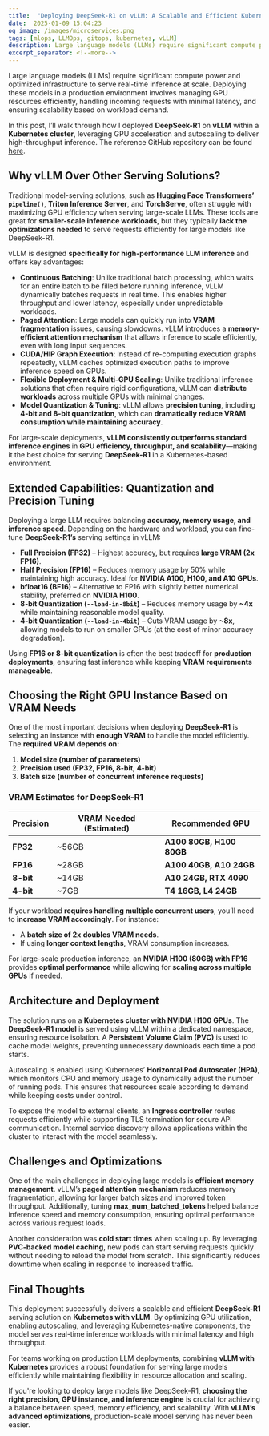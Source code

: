 ```yaml
--- 
title:  "Deploying DeepSeek-R1 on vLLM: A Scalable and Efficient Kubernetes Solution"
date:  2025-01-09 15:04:23
og_image: /images/microservices.png
tags: [mlops, LLMOps, gitops, kubernetes, vLLM]
description: Large language models (LLMs) require significant compute power and optimized infrastructure to serve real-time inference at scale. Deploying these models in a production environment involves managing GPU resources efficiently, handling incoming requests with minimal latency, and ensuring scalability based on workload demand.
excerpt_separator: <!--more-->
---
```


Large language models (LLMs) require significant compute power and optimized infrastructure to serve real-time inference at scale. Deploying these models in a production environment involves managing GPU resources efficiently, handling incoming requests with minimal latency, and ensuring scalability based on workload demand.  
<!--more-->

In this post, I’ll walk through how I deployed **DeepSeek-R1** on **vLLM** within a **Kubernetes cluster**, leveraging GPU acceleration and autoscaling to deliver high-throughput inference. The reference GitHub repository can be found [here]([url](https://github.com/hadii-tech/vllm-mlops)).

## Why vLLM Over Other Serving Solutions?  

Traditional model-serving solutions, such as **Hugging Face Transformers’ `pipeline()`**, **Triton Inference Server**, and **TorchServe**, often struggle with maximizing GPU efficiency when serving large-scale LLMs. These tools are great for **smaller-scale inference workloads**, but they typically **lack the optimizations needed** to serve requests efficiently for large models like DeepSeek-R1.  

vLLM is designed **specifically for high-performance LLM inference** and offers key advantages:  

- **Continuous Batching**: Unlike traditional batch processing, which waits for an entire batch to be filled before running inference, vLLM dynamically batches requests in real time. This enables higher throughput and lower latency, especially under unpredictable workloads.  
- **Paged Attention**: Large models can quickly run into **VRAM fragmentation** issues, causing slowdowns. vLLM introduces a **memory-efficient attention mechanism** that allows inference to scale efficiently, even with long input sequences.  
- **CUDA/HIP Graph Execution**: Instead of re-computing execution graphs repeatedly, vLLM caches optimized execution paths to improve inference speed on GPUs.  
- **Flexible Deployment & Multi-GPU Scaling**: Unlike traditional inference solutions that often require rigid configurations, vLLM can **distribute workloads** across multiple GPUs with minimal changes.  
- **Model Quantization & Tuning**: vLLM allows **precision tuning**, including **4-bit and 8-bit quantization**, which can **dramatically reduce VRAM consumption while maintaining accuracy**.  

For large-scale deployments, **vLLM consistently outperforms standard inference engines** in **GPU efficiency, throughput, and scalability**—making it the best choice for serving **DeepSeek-R1** in a Kubernetes-based environment.  

## Extended Capabilities: Quantization and Precision Tuning  

Deploying a large LLM requires balancing **accuracy, memory usage, and inference speed**. Depending on the hardware and workload, you can fine-tune **DeepSeek-R1’s** serving settings in vLLM:  

- **Full Precision (FP32)** – Highest accuracy, but requires **large VRAM (2x FP16)**.  
- **Half Precision (FP16)** – Reduces memory usage by 50% while maintaining high accuracy. Ideal for **NVIDIA A100, H100, and A10 GPUs**.  
- **bfloat16 (BF16)** – Alternative to FP16 with slightly better numerical stability, preferred on **NVIDIA H100**.  
- **8-bit Quantization (`--load-in-8bit`)** – Reduces memory usage by **~4x** while maintaining reasonable model quality.  
- **4-bit Quantization (`--load-in-4bit`)** – Cuts VRAM usage by **~8x**, allowing models to run on smaller GPUs (at the cost of minor accuracy degradation).  

Using **FP16 or 8-bit quantization** is often the best tradeoff for **production deployments**, ensuring fast inference while keeping **VRAM requirements manageable**.  

## Choosing the Right GPU Instance Based on VRAM Needs  

One of the most important decisions when deploying **DeepSeek-R1** is selecting an instance with **enough VRAM** to handle the model efficiently. The **required VRAM depends on:**  

1. **Model size (number of parameters)**  
2. **Precision used (FP32, FP16, 8-bit, 4-bit)**  
3. **Batch size (number of concurrent inference requests)**  

### **VRAM Estimates for DeepSeek-R1**
| **Precision**  | **VRAM Needed (Estimated)**  | **Recommended GPU** |
|---------------|----------------------------|---------------------|
| **FP32**      | ~56GB                        | **A100 80GB, H100 80GB** |
| **FP16**      | ~28GB                        | **A100 40GB, A10 24GB** |
| **8-bit**     | ~14GB                        | **A10 24GB, RTX 4090** |
| **4-bit**     | ~7GB                         | **T4 16GB, L4 24GB** |

If your workload **requires handling multiple concurrent users**, you’ll need to **increase VRAM accordingly**. For instance:  

- A **batch size of 2x** **doubles VRAM needs**.  
- If using **longer context lengths**, VRAM consumption increases.  

For large-scale production inference, an **NVIDIA H100 (80GB) with FP16** provides **optimal performance** while allowing for **scaling across multiple GPUs** if needed.  

## Architecture and Deployment  

The solution runs on a **Kubernetes cluster with NVIDIA H100 GPUs**. The **DeepSeek-R1 model** is served using vLLM within a dedicated namespace, ensuring resource isolation. A **Persistent Volume Claim (PVC)** is used to cache model weights, preventing unnecessary downloads each time a pod starts.  

Autoscaling is enabled using Kubernetes’ **Horizontal Pod Autoscaler (HPA)**, which monitors CPU and memory usage to dynamically adjust the number of running pods. This ensures that resources scale according to demand while keeping costs under control.  

To expose the model to external clients, an **Ingress controller** routes requests efficiently while supporting TLS termination for secure API communication. Internal service discovery allows applications within the cluster to interact with the model seamlessly.  

## Challenges and Optimizations  

One of the main challenges in deploying large models is **efficient memory management**. vLLM’s **paged attention mechanism** reduces memory fragmentation, allowing for larger batch sizes and improved token throughput. Additionally, tuning **max_num_batched_tokens** helped balance inference speed and memory consumption, ensuring optimal performance across various request loads.  

Another consideration was **cold start times** when scaling up. By leveraging **PVC-backed model caching**, new pods can start serving requests quickly without needing to reload the model from scratch. This significantly reduces downtime when scaling in response to increased traffic.  

## Final Thoughts  

This deployment successfully delivers a scalable and efficient **DeepSeek-R1** serving solution on **Kubernetes with vLLM**. By optimizing GPU utilization, enabling autoscaling, and leveraging Kubernetes-native components, the model serves real-time inference workloads with minimal latency and high throughput.  

For teams working on production LLM deployments, combining **vLLM with Kubernetes** provides a robust foundation for serving large models efficiently while maintaining flexibility in resource allocation and scaling.  

If you're looking to deploy large models like DeepSeek-R1, **choosing the right precision, GPU instance, and inference engine** is crucial for achieving a balance between speed, memory efficiency, and scalability. With **vLLM’s advanced optimizations**, production-scale model serving has never been easier.  
